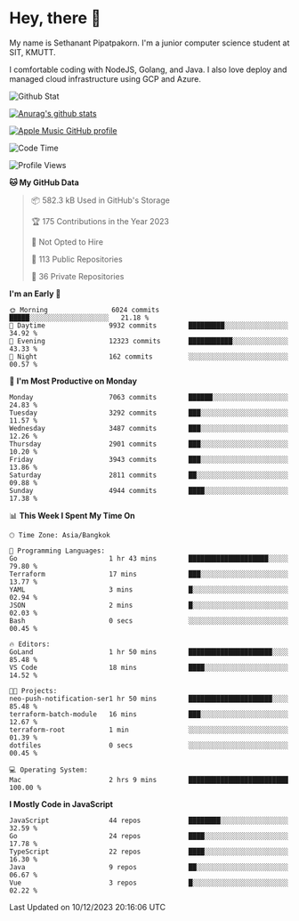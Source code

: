 # Hey, there 🙌
My name is Sethanant Pipatpakorn. I'm a junior computer science student at SIT, KMUTT.

I comfortable coding with NodeJS, Golang, and Java. I also love deploy and managed cloud infrastructure using GCP and Azure.

![Github Stat](https://github-profile-summary-cards.vercel.app/api/cards/profile-details?username=thetkpark&theme=dracula)

[![Anurag's github stats](https://github-readme-stats.vercel.app/api?username=thetkpark&count_private=true&show_icons=true&theme=tokyonight)](https://github.com/anuraghazra/github-readme-stats)

[![Apple Music GitHub profile](https://apple-music-github-profile.rayriffy.com/theme/light.svg?uid=000347.6120fcbefcb74cd59d65c108cc315787.1333)](https://github.com/rayriffy/apple-music-github-profile)

<!--START_SECTION:waka-->
![Code Time](http://img.shields.io/badge/Code%20Time-1%2C037%20hrs%2040%20mins-blue)

![Profile Views](http://img.shields.io/badge/Profile%20Views-0-blue)

**🐱 My GitHub Data** 

> 📦 582.3 kB Used in GitHub's Storage 
 > 
> 🏆 175 Contributions in the Year 2023
 > 
> 🚫 Not Opted to Hire
 > 
> 📜 113 Public Repositories 
 > 
> 🔑 36 Private Repositories 
 > 
**I'm an Early 🐤** 

```text
🌞 Morning                6024 commits        █████░░░░░░░░░░░░░░░░░░░░   21.18 % 
🌆 Daytime                9932 commits        █████████░░░░░░░░░░░░░░░░   34.92 % 
🌃 Evening                12323 commits       ███████████░░░░░░░░░░░░░░   43.33 % 
🌙 Night                  162 commits         ░░░░░░░░░░░░░░░░░░░░░░░░░   00.57 % 
```
📅 **I'm Most Productive on Monday** 

```text
Monday                   7063 commits        ██████░░░░░░░░░░░░░░░░░░░   24.83 % 
Tuesday                  3292 commits        ███░░░░░░░░░░░░░░░░░░░░░░   11.57 % 
Wednesday                3487 commits        ███░░░░░░░░░░░░░░░░░░░░░░   12.26 % 
Thursday                 2901 commits        ███░░░░░░░░░░░░░░░░░░░░░░   10.20 % 
Friday                   3943 commits        ███░░░░░░░░░░░░░░░░░░░░░░   13.86 % 
Saturday                 2811 commits        ██░░░░░░░░░░░░░░░░░░░░░░░   09.88 % 
Sunday                   4944 commits        ████░░░░░░░░░░░░░░░░░░░░░   17.38 % 
```


📊 **This Week I Spent My Time On** 

```text
🕑︎ Time Zone: Asia/Bangkok

💬 Programming Languages: 
Go                       1 hr 43 mins        ████████████████████░░░░░   79.80 % 
Terraform                17 mins             ███░░░░░░░░░░░░░░░░░░░░░░   13.77 % 
YAML                     3 mins              █░░░░░░░░░░░░░░░░░░░░░░░░   02.94 % 
JSON                     2 mins              █░░░░░░░░░░░░░░░░░░░░░░░░   02.03 % 
Bash                     0 secs              ░░░░░░░░░░░░░░░░░░░░░░░░░   00.45 % 

🔥 Editors: 
GoLand                   1 hr 50 mins        █████████████████████░░░░   85.48 % 
VS Code                  18 mins             ████░░░░░░░░░░░░░░░░░░░░░   14.52 % 

🐱‍💻 Projects: 
neo-push-notification-ser1 hr 50 mins        █████████████████████░░░░   85.48 % 
terraform-batch-module   16 mins             ███░░░░░░░░░░░░░░░░░░░░░░   12.67 % 
terraform-root           1 min               ░░░░░░░░░░░░░░░░░░░░░░░░░   01.39 % 
dotfiles                 0 secs              ░░░░░░░░░░░░░░░░░░░░░░░░░   00.45 % 

💻 Operating System: 
Mac                      2 hrs 9 mins        █████████████████████████   100.00 % 
```

**I Mostly Code in JavaScript** 

```text
JavaScript               44 repos            ████████░░░░░░░░░░░░░░░░░   32.59 % 
Go                       24 repos            ████░░░░░░░░░░░░░░░░░░░░░   17.78 % 
TypeScript               22 repos            ████░░░░░░░░░░░░░░░░░░░░░   16.30 % 
Java                     9 repos             ██░░░░░░░░░░░░░░░░░░░░░░░   06.67 % 
Vue                      3 repos             █░░░░░░░░░░░░░░░░░░░░░░░░   02.22 % 
```




 Last Updated on 10/12/2023 20:16:06 UTC
<!--END_SECTION:waka-->
